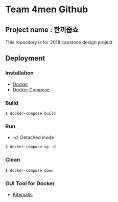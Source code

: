 # Team 4men Github

## Project name : 한끼줍쇼

This repository is for 2018 capstone design project

## Deployment
### Installation
* [Docker](https://www.docker.com/community-edition)
* [Docker Compose](https://docs.docker.com/compose/)

### Build
``` shell
$ docker-compose build
```

### Run
* -d: Detached mode

``` shell
$ docker-compose up -d
```

### Clean
``` shell
$ docker-compose down
```

### GUI Tool for Docker
* [Kitematic](https://kitematic.com/)
